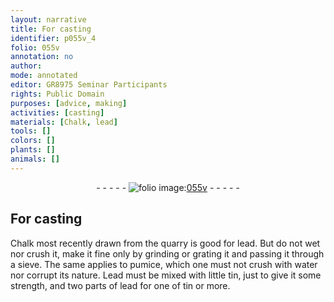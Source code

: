 ```yaml
---
layout: narrative
title: For casting
identifier: p055v_4
folio: 055v
annotation: no
author:
mode: annotated
editor: GR8975 Seminar Participants
rights: Public Domain
purposes: [advice, making]
activities: [casting]
materials: [Chalk, lead]
tools: []
colors: []
plants: []
animals: []
---
```


 <div class="folio" align="center">- - - - - <a href="http://gallica.bnf.fr/ark:/12148/btv1b10500001g/f116.image" target="_blank"><img src="https://cu-mkp.github.io/GR8975-edition/assets/photo-icon.png" alt="folio image: " style="display:inline-block; margin-bottom:-3px;"/>055v</a> - - - - - </div>   <span class="activity"></span> 

## For casting

 
<span class="material">Chalk</span> most recently drawn from the quarry is good for <span class="material">lead</span>. But do not wet nor crush it, make it fine only by grinding or grating it and passing it through a sieve. The same applies to pumice, which one must not crush with water nor corrupt its nature. Lead must be mixed with little tin, just to give it some strength, and two parts of lead for one of tin or more.
 